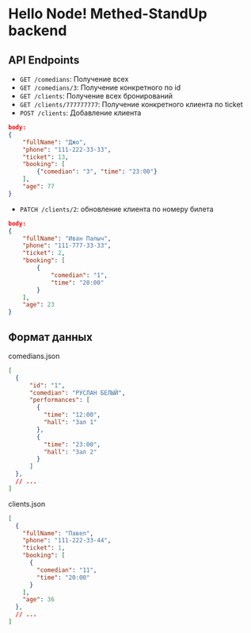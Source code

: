 # Hello Node! Methed-StandUp backend

## API Endpoints

- `GET /comedians`: Получение всех 
- `GET /comedians/3`: Получение конкретного по id 
- `GET /clients`: Получение всех бронирований 
- `GET /clients/777777777`: Получение конкретного клиента по ticket
- `POST /clients`: Добавление клиента 
```json
body:
{
    "fullName": "Джо",
    "phone": "111-222-33-33",
    "ticket": 13,
    "booking": [
        {"comedian": "3", "time": "23:00"}
    ],
    "age": 77
} 
```
- `PATCH /clients/2`: обновление клиента по номеру билета
```json
body:
{
    "fullName": "Иван Палыч",
    "phone": "111-777-33-33",
    "ticket": 2,
    "booking": [
        {
            "comedian": "1",
            "time": "20:00"
        }
    ],
    "age": 23
}
```

## Формат данных

comedians.json

```json
[
  {
      "id": "1",
      "comedian": "РУСЛАН БЕЛЫЙ",
      "performances": [
        {
          "time": "12:00",
          "hall": "Зал 1"
        },
        {
          "time": "23:00",
          "hall": "Зал 2"
        }
      ]
  },
  // ...
]
```
clients.json

```json
[
  {
    "fullName": "Павел",
    "phone": "111-222-33-44",
    "ticket": 1,
    "booking": [
      {
        "comedian": "11",
        "time": "20:00"
      }
    ],
    "age": 36
  },
  // ...
]
```
